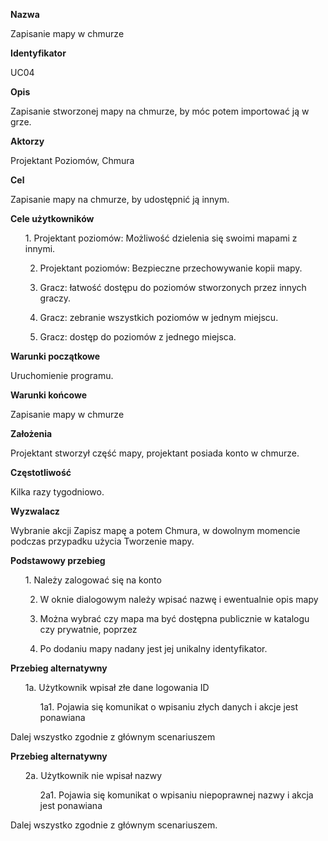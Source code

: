 <b>Nazwa</b>


Zapisanie mapy w chmurze


<b>Identyfikator</b>


UC04


<b>Opis</b>


Zapisanie stworzonej mapy na chmurze, by móc potem importować ją w grze.


<b>Aktorzy</b>


Projektant Poziomów, Chmura


<b>Cel</b>


Zapisanie mapy na chmurze, by udostępnić ją innym.


<b>Cele użytkowników</b>
<ul>
1. Projektant poziomów: Możliwość dzielenia się swoimi mapami z innymi.

2. Projektant poziomów: Bezpieczne przechowywanie kopii mapy.

3. Gracz: łatwość dostępu do poziomów stworzonych przez innych graczy.

4. Gracz: zebranie wszystkich poziomów w jednym miejscu.

5. Gracz: dostęp do poziomów z jednego miejsca.
</ul>

<b>Warunki początkowe</b>

Uruchomienie programu.

<b>Warunki końcowe</b>

Zapisanie mapy w chmurze

<b>Założenia</b>

Projektant stworzył część mapy, projektant posiada konto w chmurze.

<b>Częstotliwość</b>

Kilka razy tygodniowo.

<b>Wyzwalacz</b>

Wybranie akcji Zapisz mapę a potem Chmura, w dowolnym momencie podczas przypadku użycia Tworzenie mapy.

<b>Podstawowy przebieg</b>
<ul>
1. Należy zalogować się na konto

2. W oknie dialogowym należy wpisać nazwę i ewentualnie opis mapy 

3. Można wybrać czy mapa ma być dostępna publicznie w katalogu czy prywatnie, poprzez 

4. Po dodaniu mapy nadany jest jej unikalny identyfikator.
</ul>
<b>Przebieg alternatywny</b>
<ul>
1a. Użytkownik wpisał złe dane logowania ID
<ul>
1a1. Pojawia się komunikat o wpisaniu złych danych i akcje jest ponawiana
</ul>
</ul>
Dalej wszystko zgodnie z głównym scenariuszem

<b>Przebieg alternatywny</b>
<ul>
2a. Użytkownik  nie wpisał nazwy
<ul>
2a1. Pojawia się komunikat o wpisaniu niepoprawnej nazwy i akcja jest ponawiana
</ul>
</ul>
Dalej wszystko zgodnie z głównym scenariuszem.

